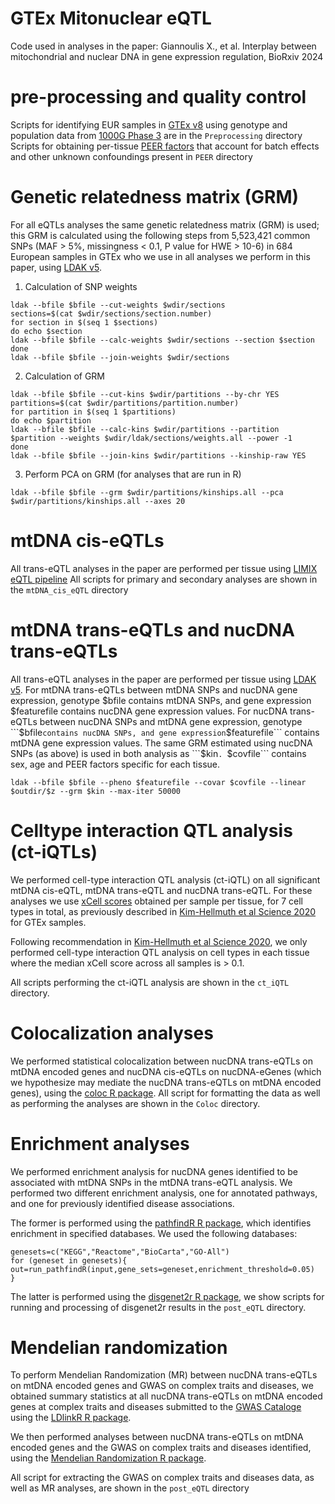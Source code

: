 # GTEx Mitonuclear eQTL
Code used in analyses in the paper: Giannoulis X., et al. Interplay between mitochondrial and nuclear DNA in gene expression regulation, BioRxiv 2024

# pre-processing and quality control 

Scripts for identifying EUR samples in [GTEx v8](https://gtexportal.org/home/) using genotype and population data from [1000G Phase 3](https://www.internationalgenome.org/category/phase-3/) are in the ```Preprocessing``` directory
Scripts for obtaining per-tissue [PEER factors](https://www.nature.com/articles/nprot.2011.457) that account for batch effects and other unknown confoundings present in  ```PEER``` directory

# Genetic relatedness matrix (GRM)
For all eQTLs analyses the same genetic relatedness matrix (GRM) is used; this GRM is calculated using the following steps from 5,523,421 common SNPs (MAF > 5%, missingness < 0.1, P value for HWE > 10-6) in 684 European samples in GTEx who we use in all analyses we perform in this paper, using [LDAK v5](https://dougspeed.com/).

1. Calculation of SNP weights
```
ldak --bfile $bfile --cut-weights $wdir/sections
sections=$(cat $wdir/sections/section.number)
for section in $(seq 1 $sections)
do echo $section
ldak --bfile $bfile --calc-weights $wdir/sections --section $section
done
ldak --bfile $bfile --join-weights $wdir/sections
```

2. Calculation of GRM
```
ldak --bfile $bfile --cut-kins $wdir/partitions --by-chr YES
partitions=$(cat $wdir/partitions/partition.number)
for partition in $(seq 1 $partitions)
do echo $partition
ldak --bfile $bfile --calc-kins $wdir/partitions --partition $partition --weights $wdir/ldak/sections/weights.all --power -1
done
ldak --bfile $bfile --join-kins $wdir/partitions --kinship-raw YES
```

3. Perform PCA on GRM (for analyses that are run in R)
```
ldak --bfile $bfile --grm $wdir/partitions/kinships.all --pca $wdir/partitions/kinships.all --axes 20
```

# mtDNA cis-eQTLs 

All trans-eQTL analyses in the paper are performed per tissue using [LIMIX eQTL pipeline](https://github.com/single-cell-genetics/limix_qtl)
All scripts for primary and secondary analyses are shown in the ```mtDNA_cis_eQTL``` directory

# mtDNA trans-eQTLs and nucDNA trans-eQTLs 

All trans-eQTL analyses in the paper are performed per tissue using [LDAK v5](https://dougspeed.com/).
For mtDNA trans-eQTLs between mtDNA SNPs and nucDNA gene expression, genotype $bfile contains mtDNA SNPs, and gene expression $featurefile contains nucDNA gene expression values. For nucDNA trans-eQTLs between nucDNA SNPs and mtDNA gene expression, genotype ```$bfile``` contains nucDNA SNPs, and gene expression ```$featurefile``` contains mtDNA gene expression values. The same GRM estimated using nucDNA SNPs (as above) is used in both analysis as ```$kin```. ```$covfile``` contains sex, age and PEER factors specific for each tissue. 

```
ldak --bfile $bfile --pheno $featurefile --covar $covfile --linear $outdir/$z --grm $kin --max-iter 50000
```

# Celltype interaction QTL analysis (ct-iQTLs) 

We performed cell-type interaction QTL analysis (ct-iQTL) on all significant mtDNA cis-eQTL, mtDNA trans-eQTL and nucDNA trans-eQTL. For these analyses we use [xCell scores](https://github.com/dviraran/xCell) obtained per sample per tissue, for 7 cell types in total, as previously described in [Kim-Hellmuth et al Science 2020](https://www.science.org/doi/10.1126/science.aaz8528) for GTEx samples. 

Following recommendation in [Kim-Hellmuth et al Science 2020](https://www.science.org/doi/10.1126/science.aaz8528), we only performed cell-type interaction QTL analysis on cell types in each tissue where the median xCell score across all samples is > 0.1. 

All scripts performing the ct-iQTL analysis are shown in the ```ct_iQTL``` directory. 

# Colocalization analyses 

We performed statistical colocalization between nucDNA trans-eQTLs on mtDNA encoded genes and nucDNA cis-eQTLs on nucDNA-eGenes (which we hypothesize may mediate the nucDNA trans-eQTLs on mtDNA encoded genes), using the [coloc R package](https://cran.r-project.org/web/packages/coloc/index.html). All script for formatting the data as well as performing the analyses are shown in the ```Coloc``` directory.

# Enrichment analyses 

We performed enrichment analysis for nucDNA genes identified to be associated with mtDNA SNPs in the mtDNA trans-eQTL analysis. We performed two different enrichment analysis, one for annotated pathways, and one for previously identified disease associations. 

The former is performed using the [pathfindR R package](https://github.com/egeulgen/pathfindR), which identifies enrichment in specified databases. We used the following databases: 

```
genesets=c("KEGG","Reactome","BioCarta","GO-All")
for (geneset in genesets){
out=run_pathfindR(input,gene_sets=geneset,enrichment_threshold=0.05)
}
```

The latter is performed using the [disgenet2r R package](https://github.com/jinfar/disgenet2r), we show scripts for running and processing of disgenet2r results in the ```post_eQTL``` directory. 

# Mendelian randomization

To perform Mendelian Randomization (MR) between nucDNA trans-eQTLs on mtDNA encoded genes and GWAS on complex traits and diseases, we obtained summary statistics at all nucDNA trans-eQTLs on mtDNA encoded genes at complex traits and diseases submitted to the [GWAS Cataloge](https://www.ebi.ac.uk/gwas/) using the [LDlinkR R package](https://cran.r-project.org/web/packages/LDlinkR/index.html). 

We then performed analyses between nucDNA trans-eQTLs on mtDNA encoded genes and the GWAS on complex traits and diseases identified, using the [Mendelian Randomization R package](https://cran.r-project.org/web/packages/MendelianRandomization/index.html). 

All script for extracting the GWAS on complex traits and diseases data, as well as MR analyses, are shown in the ```post_eQTL``` directory

